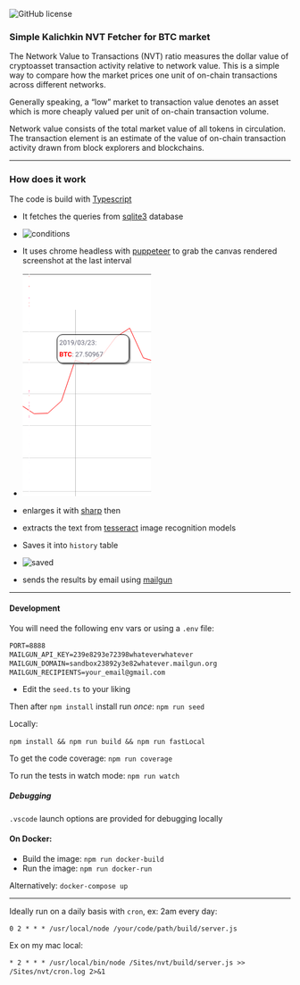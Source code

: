 
![GitHub license](https://img.shields.io/badge/license-ISC-blue.svg)


### Simple Kalichkin NVT Fetcher for BTC market

The Network Value to Transactions (NVT) ratio measures the dollar value of cryptoasset transaction activity relative to network value. This is a simple way to compare how the market prices one unit of on-chain transactions across different networks.

Generally speaking, a “low” market to transaction value denotes an asset which is more cheaply valued per unit of on-chain transaction volume.

Network value consists of the total market value of all tokens in circulation. The transaction element is an estimate of the value of on-chain transaction activity drawn from block explorers and blockchains.

---
### How does it work


The code is build with [Typescript](https://www.typescriptlang.org/)

- It fetches the queries from [sqlite3](sqlite3) database 
- ![conditions](https://i.gyazo.com/163bb010e14539cdd3057b7e8eeaa357.png)

- It uses chrome headless with [puppeteer](https://github.com/GoogleChrome/puppeteer) to grab the canvas rendered screenshot at the last interval

- ![conditions](screenshot.png)

- enlarges it with [sharp](https://sharp.pixelplumbing.com) then 
- extracts the text from [tesseract](https://github.com/naptha/tesseract.js#tesseractjs) 
image recognition models

- Saves it into `history` table

- ![saved](https://i.gyazo.com/14a2acac3731a51998751cb2298404fd.png)

- sends the results by email using [mailgun](mailgun.com)

---

#### Development

You will need the following env vars or using a `.env` file:
```
PORT=8888
MAILGUN_API_KEY=239e8293e72398whateverwhatever
MAILGUN_DOMAIN=sandbox23892y3e82whatever.mailgun.org
MAILGUN_RECIPIENTS=your_email@gmail.com
```

- Edit the `seed.ts` to your liking

Then after `npm install` install run *once*: `npm run seed`

Locally:

`npm install && npm run build && npm run fastLocal`

To get the code coverage:
`npm run coverage`

To run the tests in watch mode:
`npm run watch`

##### Debugging

`.vscode` launch options are provided for debugging locally

#### On Docker:

- Build the image: `npm run docker-build`
- Run the image: `npm run docker-run`

Alternatively: `docker-compose up`

---

Ideally run on a daily basis with `cron`, ex:
2am every day:
```
0 2 * * * /usr/local/node /your/code/path/build/server.js
```

Ex on my mac local:
```
* 2 * * * /usr/local/bin/node /Sites/nvt/build/server.js >> /Sites/nvt/cron.log 2>&1
```